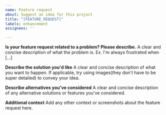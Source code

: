 ```yaml
---
name: Feature request
about: Suggest an idea for this project
title: "[FEATURE_REQUEST]"
labels: enhancement
assignees: ''

---
```


**Is your feature request related to a problem? Please describe.**
A clear and concise description of what the problem is. Ex. I'm always frustrated when [...]

**Describe the solution you'd like**
A clear and concise description of what you want to happen. If applicable, try using images(they don't have to be super detailed) to convey your idea.

**Describe alternatives you've considered**
A clear and concise description of any alternative solutions or features you've considered.

**Additional context**
Add any other context or screenshots about the feature request here.
